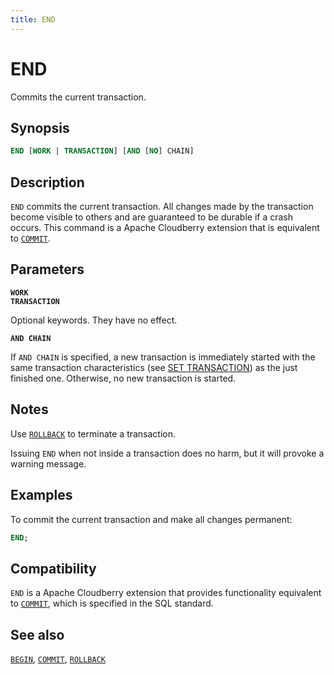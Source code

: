 ```yaml
---
title: END
---
```


# END

Commits the current transaction.

## Synopsis

```sql
END [WORK | TRANSACTION] [AND [NO] CHAIN]
```

## Description

`END` commits the current transaction. All changes made by the transaction become visible to others and are guaranteed to be durable if a crash occurs. This command is a Apache Cloudberry extension that is equivalent to [`COMMIT`](/docs/sql-stmts/commit.md).

## Parameters

**`WORK`**<br />
**`TRANSACTION`**

Optional keywords. They have no effect.

**`AND CHAIN`**

If `AND CHAIN` is specified, a new transaction is immediately started with the same transaction characteristics (see [SET TRANSACTION](/docs/sql-stmts/set-transaction.md)) as the just finished one. Otherwise, no new transaction is started.

## Notes

Use [`ROLLBACK`](/docs/sql-stmts/rollback.md) to terminate a transaction.

Issuing `END` when not inside a transaction does no harm, but it will provoke a warning message.

## Examples

To commit the current transaction and make all changes permanent:

```sql
END;
```

## Compatibility

`END` is a Apache Cloudberry extension that provides functionality equivalent to [`COMMIT`](/docs/sql-stmts/commit.md), which is specified in the SQL standard.

## See also

[`BEGIN`](/docs/sql-stmts/begin.md), [`COMMIT`](/docs/sql-stmts/commit.md), [`ROLLBACK`](/docs/sql-stmts/rollback.md)
